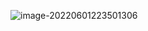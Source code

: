 ![image-20220601223501306](C:\Users\23375\AppData\Roaming\Typora\typora-user-images\image-20220601223501306.png)